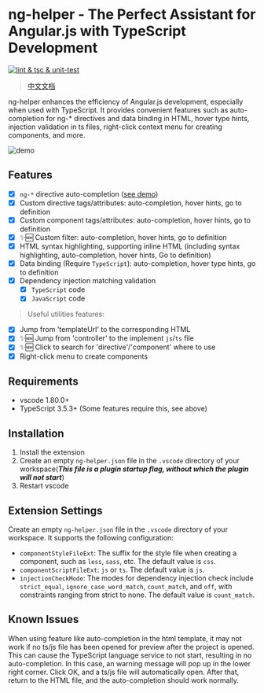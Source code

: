 
# ng-helper - The Perfect Assistant for Angular.js with TypeScript Development

[![lint & tsc & unit-test](https://github.com/huanguolin/ng-helper/actions/workflows/check.yml/badge.svg)](https://github.com/huanguolin/ng-helper/actions/workflows/check.yml)

> [中文文档](https://github.com/huanguolin/ng-helper/blob/main/packages/ng-helper-vscode/README.zh_cn.md)

ng-helper enhances the efficiency of Angular.js development, especially when used with TypeScript. It provides convenient features such as auto-completion for ng-* directives and data binding in HTML, hover type hints, injection validation in ts files, right-click context menu for creating components, and more.

![demo](https://raw.githubusercontent.com/huanguolin/ng-helper/main/resources/demo.gif)

## Features

- [x] `ng-*` directive auto-completion ([see demo](https://raw.githubusercontent.com/huanguolin/ng-helper/main/resources/builtin-drectives-demo.gif))
- [x] Custom directive tags/attributes: auto-completion, hover hints, go to definition
- [x] Custom component tags/attributes: auto-completion, hover hints, go to definition
- [x] ✨🆕 Custom filter: auto-completion, hover hints, go to definition
- [x] HTML syntax highlighting, supporting inline HTML (including syntax highlighting, auto-completion, hover hints, Go to definition)
- [x] Data binding (Require `TypeScript`): auto-completion, hover type hints, go to definition
- [x] Dependency injection matching validation
  - [x] `TypeScript` code
  - [x] `JavaScript` code

> Useful utilities features:
- [x] Jump from 'templateUrl' to the corresponding HTML
- [x] ✨🆕 Jump from 'controller' to the implement `js`/`ts` file
- [x] ✨🆕 Click to search for 'directive'/'component' where to use
- [x] Right-click menu to create components

## Requirements

* vscode 1.80.0+
* TypeScript 3.5.3+ (Some features require this, see above) 

## Installation

1. Install the extension
2. Create an empty `ng-helper.json` file in the `.vscode` directory of your workspace(***This file is a plugin startup flag, without which the plugin will not start***)
3. Restart vscode

## Extension Settings

Create an empty `ng-helper.json` file in the `.vscode` directory of your workspace. It supports the following configuration:

* `componentStyleFileExt`: The suffix for the style file when creating a component, such as `less`, `sass`, etc. The default value is `css`.
* `componentScriptFileExt`: `js` or `ts`. The default value is `js`.
* `injectionCheckMode`: The modes for dependency injection check include `strict_equal`, `ignore_case_word_match`, `count_match`, and `off`, with constraints ranging from strict to none. The default value is `count_match`.

## Known Issues

When using feature like auto-completion in the html template, it may not work if no ts/js file has been opened for preview after the project is opened. This can cause the TypeScript language service to not start, resulting in no auto-completion. In this case, an warning message will pop up in the lower right corner. Click OK, and a ts/js file will automatically open. After that, return to the HTML file, and the auto-completion should work normally.
